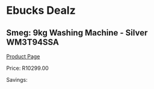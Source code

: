
# Ebucks Dealz
## Smeg: 9kg Washing Machine - Silver WM3T94SSA
[Product Page](https://www.ebucks.com/web/shop/productSelected.do?prodId=1237853521&catId=1233560448)

Price: R10299.00

Savings: 


	